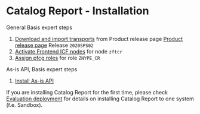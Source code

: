 # Catalog Report - Installation

General Basis expert steps

1. [Download and import transports](../../inst/step-1.md) from Product release page [Product release page](https://github.com/fioritracker/cr/releases) Release `2020SPS02`
2. [Activate Frontend ICF nodes](../../inst/step-2.md) for node `zftcr`
3. [Assign pfcg roles](../../inst/step-4.md) for role `ZNYPE_CR`

As-is API, Basis expert steps

1. [Install As-is API](../../asis/SPS02/inst.md)

If you are installing Catalog Report for the first time, please check [Evaluation deployment](eval-dep.md) for details on installing Catalog Report to one system (f.e. Sandbox).
